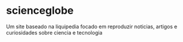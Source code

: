 # scienceglobe
Um site baseado na liquipedia focado em reproduzir noticias, artigos e curiosidades sobre ciencia e tecnologia
